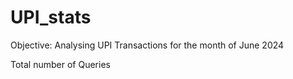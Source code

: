 # UPI_stats
Objective: Analysing UPI Transactions for the month of June 2024  

Total number of Queries
